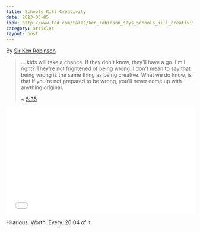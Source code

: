 ```yaml
---
title: Schools Kill Creativity
date: 2013-05-05
link: http://www.ted.com/talks/ken_robinson_says_schools_kill_creativity.html
category: articles
layout: post
---
```


By [Sir Ken Robinson][link1]

> ... kids will take a chance. If they don't know, they'll have a go. I'm I
right? They're not frightened of being wrong. I don't mean to say that being
wrong is the same thing as being creative. What we do know, is that if you're
not prepared to be wrong, you'll never come up with anything original.
>
> ~ [5:35](http://youtu.be/iG9CE55wbtY?t=5m35s)

<div class="flex-video widescreen">
  <iframe width="510" height="287" src="//www.youtube.com/embed/iG9CE55wbtY?rel=0&autoplay=0&showinfo=0&autohide=1" frameborder="0" allowfullscreen></iframe>
</div>

Hilarious. Worth. Every. 20:04 of it.

[link1]: http://www.ted.com/speakers/sir_ken_robinson.html
